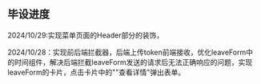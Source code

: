 ## 毕设进度





2024/10/29:实现菜单页面的Header部分的装饰，



2024/10/28：实现前后端拦截器，后端上传token前端接收，优化leaveForm中的时间组件，解决后端拦截leaveForm发送的请求后无法正确响应的问题，实现leaveForm的卡片，点击卡片中的""查看详情"弹出表单。
